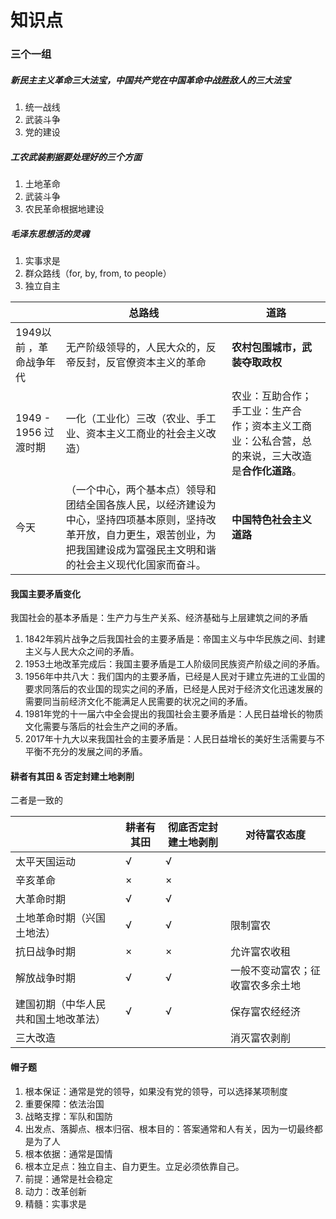# 知识点

### 三个一组

##### 新民主主义革命三大法宝，中国共产党在中国革命中战胜敌人的三大法宝

1. 统一战线
2. 武装斗争
3. 党的建设

##### 工农武装割据要处理好的三个方面

1. 土地革命
2. 武装斗争
3. 农民革命根据地建设

##### 毛泽东思想活的灵魂

1. 实事求是
2. 群众路线（for, by, from, to people）
3. 独立自主





|                         | 总路线                                                       | 道路                                                         |
| ----------------------- | ------------------------------------------------------------ | ------------------------------------------------------------ |
| 1949以前 ，革命战争年代 | 无产阶级领导的，人民大众的，反帝反封，反官僚资本主义的革命   | **农村包围城市，武装夺取政权**                               |
| 1949 - 1956 过渡时期    | 一化（工业化）三改（农业、手工业、资本主义工商业的社会主义改造） | 农业：互助合作；手工业：生产合作；资本主义工商业：公私合营，总的来说，三大改造是**合作化道路**。 |
| 今天                    | （一个中心，两个基本点）领导和团结全国各族人民，以经济建设为中心，坚持四项基本原则，坚持改革开放，自力更生，艰苦创业，为把我国建设成为富强民主文明和谐的社会主义现代化国家而奋斗。 | **中国特色社会主义道路**                                     |



#### 我国主要矛盾变化

我国社会的基本矛盾是：生产力与生产关系、经济基础与上层建筑之间的矛盾

1. 1842年鸦片战争之后我国社会的主要矛盾是：帝国主义与中华民族之间、封建主义与人民大众之间的矛盾。
2. 1953土地改革完成后：我国主要矛盾是工人阶级同民族资产阶级之间的矛盾。
3. 1956年中共八大：我们国内的主要矛盾，已经是人民对于建立先进的工业国的要求同落后的农业国的现实之间的矛盾，已经是人民对于经济文化迅速发展的需要同当前经济文化不能满足人民需要的状况之间的矛盾。
4. 1981年党的十一届六中全会提出的我国社会主要矛盾是：人民日益增长的物质文化需要与落后的社会生产之间的矛盾。
5. 2017年十九大以来我国社会的主要矛盾是：人民日益增长的美好生活需要与不平衡不充分的发展之间的矛盾。 





#### 耕者有其田 & 否定封建土地剥削

二者是一致的

|                                      | 耕者有其田 | 彻底否定封建土地剥削 | 对待富农态度                     |
| ------------------------------------ | ---------- | -------------------- | -------------------------------- |
| 太平天国运动                         | √          | √                    |                                  |
| 辛亥革命                             | ×          | ×                    |                                  |
| 大革命时期                           | √          | √                    |                                  |
| 土地革命时期（兴国土地法）           | √          | √                    | 限制富农                         |
| 抗日战争时期                         | ×          | ×                    | 允许富农收租                     |
| 解放战争时期                         | √          | √                    | 一般不变动富农；征收富农多余土地 |
| 建国初期（中华人民共和国土地改革法） | √          | √                    | 保存富农经经济                   |
| 三大改造                             |            |                      | 消灭富农剥削                     |



#### 帽子题

1. 根本保证：通常是党的领导，如果没有党的领导，可以选择某项制度
2. 重要保障：依法治国
3. 战略支撑：军队和国防
4. 出发点、落脚点、根本归宿、根本目的：答案通常和人有关，因为一切最终都是为了人
5. 根本依据：通常是国情
6. 根本立足点：独立自主、自力更生。立足必须依靠自己。
7. 前提：通常是社会稳定
8. 动力：改革创新
9. 精髓：实事求是

